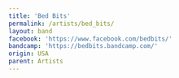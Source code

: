```yaml
---
title: 'Bed Bits'
permalink: /artists/bed_bits/
layout: band
facebook: 'https://www.facebook.com/bedbits/'
bandcamp: 'https://bedbits.bandcamp.com/'
origin: USA
parent: Artists
---
```

